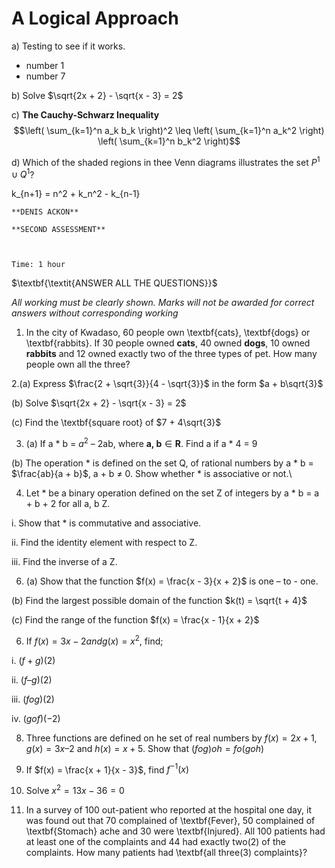 # A Logical Approach

a) Testing to see if it works.
- number 1
- number 7

b) Solve $\sqrt{2x + 2} - \sqrt{x - 3} = 2$

c) **The Cauchy-Schwarz Inequality**
$$\left( \sum_{k=1}^n a_k b_k \right)^2 \leq \left( \sum_{k=1}^n a_k^2 \right) \left( \sum_{k=1}^n b_k^2 \right)$$

d) Which of the shaded regions in thee Venn
diagrams illustrates the set $P^{1} \cup Q^{1}$?


k_{n+1} = n^2 + k_n^2 - k_{n-1}



	**DENIS ACKON**
 
	**SECOND ASSESSMENT**
 

	                                                                                                      Time: 1 hour

$\textbf{\textit{ANSWER ALL THE QUESTIONS}}$

$\textit{All working must be clearly shown. Marks will not be awarded for correct answers without corresponding  working}$

1. In the city of Kwadaso, 60 people own \textbf{cats}, \textbf{dogs} or \textbf{rabbits}. If 30 people owned $\textbf{cats}$, 40 owned $\textbf{dogs}$, 10 owned $\textbf{rabbits}$ and 12 owned exactly two of the three types of pet. How many people own all the three?

2.(a) Express $\frac{2 + \sqrt{3}}{4 - \sqrt{3}}$ in the form $a + b\sqrt{3}$

(b) Solve $\sqrt{2x + 2} - \sqrt{x - 3} = 2$

(c) Find the \textbf{square root} of $7 + 4\sqrt{3}$

3. (a)  If a $\ast$ b = $a^2$ – 2ab, where $\textbf{a, b} \in  \textbf{R}$. Find a if a  $\ast$ 4 = 9

(b) The operation * is defined on the set Q, of rational numbers by a * b = $\frac{ab}{a + b}$, a + b $\neq$ 0. Show whether * is associative or not.\\

4. Let * be a binary operation defined on the set Z of integers by a * b = a + b + 2 for all a, b Z.
   
i. Show that * is commutative and associative.

ii. Find the identity element with respect to Z.

iii. Find the inverse of a Z.

6. (a) Show that the function $f(x) = \frac{x - 3}{x + 2}$ is one – to - one.

(b) Find the largest possible domain of the function $k(t) = \sqrt{t + 4}$

(c) Find the range of the function $f(x) = \frac{x - 1}{x + 2}$

6. If $f(x) = 3x - 2 and g(x) = x^2$, find;
   
i. $(f + g)(2)$

ii. $(f – g)(2)$

iii. $(fog)(2)$

iv. $(gof)(-2)$

8. Three functions are defined on he set of real numbers by $f(x) = 2x + 1$, $g(x) = 3x – 2$ and $h(x) = x + 5$. Show that $(fog)oh = fo(goh)$

9.  If $f(x) = \frac{x + 1}{x - 3}$, find $f^{-1}(x)$

10. Solve $x^2 = 13x - 36 = 0$

11.	In a survey of 100 out-patient who reported at the hospital one day, it was found out that 70 complained of \textbf{Fever}, 50 complained of \textbf{Stomach} ache and 30 were \textbf{Injured}. All 100 patients had at least one of the complaints and 44 had exactly two(2) of the complaints. How many patients had \textbf{all three(3) complaints}?


